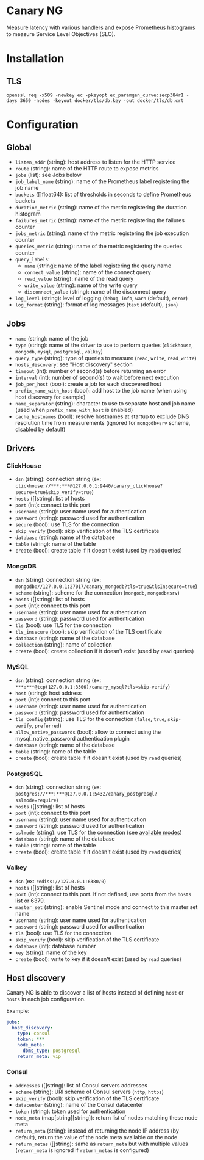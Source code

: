 # Canary NG

Measure latency with various handlers and expose Prometheus histograms to
measure Service Level Objectives (SLO).

# Installation

## TLS

```
openssl req -x509 -newkey ec -pkeyopt ec_paramgen_curve:secp384r1 -days 3650 -nodes -keyout docker/tls/db.key -out docker/tls/db.crt
```

# Configuration

## Global

* `listen_addr` (string): host address to listen for the HTTP service
* `route` (string): name of the HTTP route to expose metrics
* `jobs` (list): see Jobs below
* `job_label_name` (string): name of the Prometheus label registering the job name
* `buckets` ([]float64): list of thresholds in seconds to define Prometheus buckets
* `duration_metric` (string): name of the metric registering the duration histogram
* `failures_metric` (string): name of the metric registering the failures counter
* `jobs_metric` (string): name of the metric registering the job execution counter
* `queries_metric` (string): name of the metric registering the queries counter
* `query_labels`:
    * `name` (string): name of the label registering the query name
    * `connect_value` (string): name of the connect query
    * `read_value` (string): name of the read query
    * `write_value` (string): name of the write query
    * `disconnect_value` (string): name of the disconnect query
* `log_level` (string): level of logging (`debug`, `info`, `warn` (default), `error`)
* `log_format` (string): format of log messages (`text` (default), `json`)

## Jobs

* `name` (string): name of the job
* `type` (string): name of the driver to use to perform queries (`clickhouse`, `mongodb`, `mysql`, `postgresql`, `valkey`)
* `query_type` (string): type of queries to measure (`read`, `write`, `read_write`)
* `hosts_discovery`: see "Host discovery" section
* `timeout` (int): number of second(s) before returning an error
* `interval` (int): number of second(s) to wait before next execution
* `job_per_host` (bool): create a job for each discovered host
* `prefix_name_with_host` (bool): add host to the job name (when using host discovery for example)
* `name_separator` (string): character to use to separate host and job name (used when `prefix_name_with_host` is enabled)
* `cache_hostnames` (bool): resolve hostnames at startup to exclude DNS resolution time from measurements (ignored for `mongodb+srv` scheme, disabled by default)

## Drivers

### ClickHouse

* `dsn` (string): connection string (ex: `clickhouse://***:***@127.0.0.1:9440/canary_clickhouse?secure=true&skip_verify=true`)
* `hosts` ([]string): list of hosts
* `port` (int): connect to this port
* `username` (string): user name used for authentication
* `password` (string): password used for authentication
* `secure` (bool): use TLS for the connection
* `skip_verify` (bool): skip verification of the TLS certificate
* `database` (string): name of the database
* `table` (string): name of the table
* `create` (bool): create table if it doesn't exist (used by `read` queries)

### MongoDB

 * `dsn` (string): connection string (ex: `mongodb://127.0.0.1:27017/canary_mongodb?tls=true&tlsInsecure=true`)
 * `scheme` (string): scheme for the connection (`mongodb`, `mongodb+srv`)
 * `hosts` ([]string): list of hosts
 * `port` (int): connect to this port
 * `username` (string): user name used for authentication
 * `password` (string): password used for authentication
 * `tls` (bool): use TLS for the connection
 * `tls_insecure` (bool): skip verification of the TLS certificate
 * `database` (string): name of the database
 * `collection` (string): name of collection
 * `create` (bool): create collection if it doesn't exist (used by `read` queries)

### MySQL

* `dsn` (string): connection string (ex: `***:***@tcp(127.0.0.1:3306)/canary_mysql?tls=skip-verify`)
* `host` (string): host address
* `port` (int): connect to this port
* `username` (string): user name used for authentication
* `password` (string): password used for authentication
* `tls_config` (string): use TLS for the connection (`false`, `true`, `skip-verify`, `preferred`)
* `allow_native_passwords` (bool): allow to connect using the mysql_native_password authentication plugin
* `database` (string): name of the database
* `table` (string): name of the table
* `create` (bool): create table if it doesn't exist (used by `read` queries)

### PostgreSQL

* `dsn` (string): connection string (ex: `postgres://***:***@127.0.0.1:5432/canary_postgresql?sslmode=require`)
* `hosts` ([]string): list of hosts
* `port` (int): connect to this port
* `username` (string): user name used for authentication
* `password` (string): password used for authentication
* `sslmode` (string): use TLS for the connection (see [available modes](https://www.postgresql.org/docs/current/libpq-ssl.html#LIBPQ-SSL-SSLMODE-STATEMENTS))
* `database` (string): name of the database
* `table` (string): name of the table
* `create` (bool): create table if it doesn't exist (used by `read` queries)

### Valkey

* `dsn` (ex: `rediss://127.0.0.1:6380/0`)
* `hosts` ([]string): list of hosts
* `port` (int): connect to this port. If not defined, use ports from the `hosts` list or 6379.
* `master_set` (string): enable Sentinel mode and connect to this master set name
* `username` (string): user name used for authentication
* `password` (string): password used for authentication
* `tls` (bool): use TLS for the connection
* `skip_verify` (bool): skip verification of the TLS certificate
* `database` (int): database number
* `key` (string): name of the key
* `create` (bool): write to key if it doesn't exist (used by `read` queries)


## Host discovery

Canary NG is able to discover a list of hosts instead of defining `host` or `hosts` in each job configuration.

Example:

```yaml
jobs:
  host_discovery:
    type: consul
    token: ***
    node_meta:
      dbms_type: postgresql
    return_meta: vip
```

### Consul

* `addresses` ([]string): list of Consul servers addresses
* `scheme` (string): URI scheme of Consul servers (`http`, `https`)
* `skip_verify` (bool): skip verification of the TLS certificate
* `datacenter` (string): name of the Consul datacenter
* `token` (string): token used for authentication
* `node_meta` (map[string][string]): return list of nodes matching these node meta
* `return_meta` (string): instead of returning the node IP address (by default), return the value of the node meta available on the node
* `return_metas` ([]string): same as `return_meta` but with multiple values (`return_meta` is ignored if `return_metas` is configured)